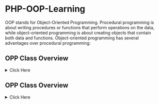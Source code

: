 # PHP-OOP-Learning
OOP stands for Object-Oriented Programming.  Procedural programming is about writing procedures or functions that perform operations on the data, while object-oriented programming is about creating objects that contain both data and functions.  Object-oriented programming has several advantages over procedural programming:
## OPP Class  Overview
<details>
<summary> Click Here </summary>

1. How to create class
```php
class Calculation //class
{
    public $a, $b,$c;  //properties

    function sum($a,$b){  //methods
        $this->c= $a+$b;
        return $this->c;
    }
    function sub(){  //methods
        $this->c= $this->a-$this->b;
        return $this->c;
    }

    function info($fname,$lname){
        return "Name:".$fname."$lname";
    }
}
       

```

</details>

## OPP Class  Overview
<details>
<summary> Click Here </summary>

1. How to Create Constructors function
- Note:Constructors are special member functions for initial settings of newly created object instances from a class, which is the key part of the object-oriented concept in PHP5.
```php

function __construct()
       {
       // initialize the object and its properties by assigning 
       //values
       }

class person{
    public $name;
    public $age;

    function __construct($name='sohag',$age=23){
       $this->name=$name;
       $this->age=$age;
    }
    function show(){
        echo $this->name."-".$this->age;
    }
}

$p =new person();
// $p->name="nur";
// $p->age=23;
$p->show();



```

</details>